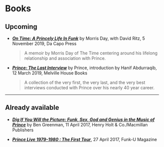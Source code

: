 
# Books

## Upcoming

- [***On Time: A Princely Life In Funk***](https://www.dacapopress.com/titles/morris-day/on-time/9780306922206/) by Morris Day, with David Ritz, 5 November 2019, Da Capo Press

   > A memoir by Morris Day of The Time centering around his lifelong relationship and association with Prince.

- [***Prince: The Last Interview***](https://www.mhpbooks.com/books/prince-the-last-interview/) by Prince, introduction by Hanif Abdurraqib, 12 March 2019, Melville House Books 

   > A collection of the very first, the very last, and the very best interviews conducted with Prince over his nearly 40 year career.
   
---

## Already available

 - [***Dig If You Will the Picture: Funk, Sex, God and Genius in the Music of Prince***](https://us.macmillan.com/books/9781250128379) by Ben Greenman, 11 April 2017, Henry Holt & Co./Macmillan Publishers
 
 - [***Prince Live 1979-1980 : The First Tour***](http://www.funku.fr/en/2017/prince-live-1979-1980-the-first-tour-2/), 27 April 2017, Funk-U Magazine
